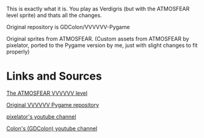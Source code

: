 This is exactly what it is. You play as Verdigris (but with the ATMOSFEAR level sprite) and thats all the changes.

Original repository is GDColon/VVVVVV-Pygame

Original sprites from ATMOSFEAR. (Custom assets from ATMOSFEAR by pixelator, ported to the Pygame version by me, just with slight changes to fit properly)

# Links and Sources


[The ATMOSFEAR VVVVVV level](https://distractionware.com/forum/index.php?topic=3759.msg36720#msg36720 "ATMOSFEAR")

[Original VVVVVV Pygame repository](https://github.com/GDColon/VVVVVV-Pygame "Original repo")

[pixelator's youtube channel](https://www.youtube.com/channel/UCkBPI3PQIpw86dQzOvlEgYQ "pixelator")

[Colon's (GDColon) youtube channel](https://www.youtube.com/channel/UCFDsxSlQXpLLpVScy2NmbcQ "GDColon")
